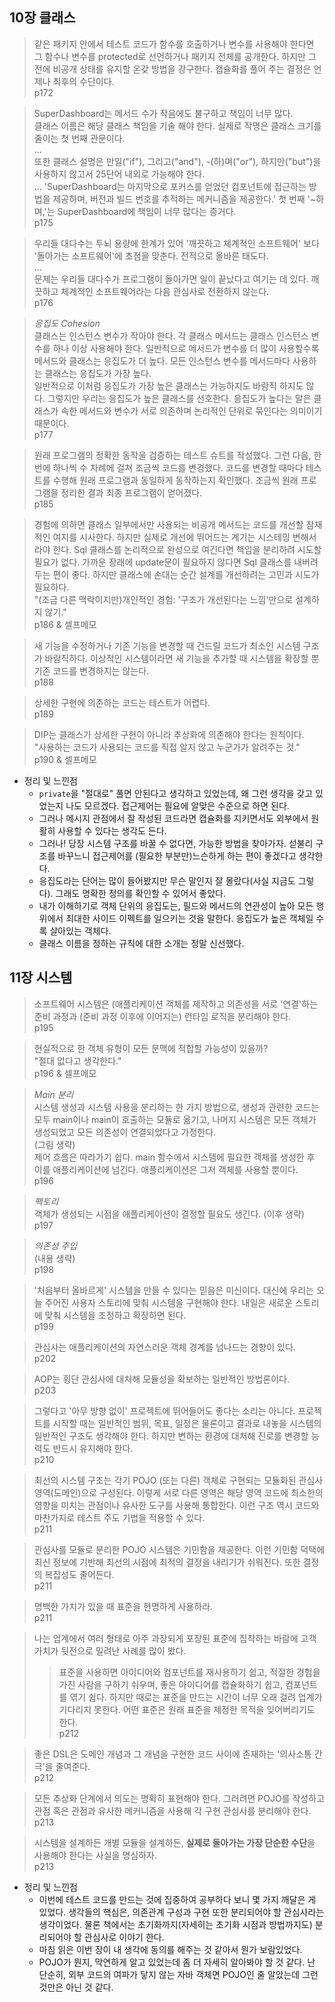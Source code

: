 ## 10장 클래스

> 같은 패키지 안에서 테스트 코드가 함수를 호출하거나 변수를 사용해야 한다면 그 함수나 변수를 protected로 선언하거나 패키지 전체를 공개한다. 하지만 그 전에 비공개 상태를 유지할 온갖 방법을 강구한다. 캡슐화를 풀어 주는 결정은 언제나 최후의 수단이다.  
> p172

> SuperDashboard는 메서드 수가 작음에도 불구하고 책임이 너무 많다.  
> 클래스 이름은 해당 클래스 책임을 기술 해야 한다. 실제로 작명은 클래스 크기를 줄이는 첫 번째 관문이다.  
> ...  
> 또한 클래스 설명은 만일("if"), 그리고("and"), -(하)며("or"), 하지만("but")을 사용하지 않고서 25단어 내외로 가능해야 한다.  
> ...
> 'SuperDashboard는 마지막으로 포커스를 얻었던 컴포넌트에 접근하는 방법을 제공하며, 버전과 빌드 번호를 추적하는 메커니즘을 제공한다.' 첫 번째 '~하며,'는 SuperDashboard에 책임이 너무 많다는 증거다.  
> p175

>  우리들 대다수는 두뇌 용량에 한계가 있어 '깨끗하고 체계적인 소프트웨어' 보다 '돌아가는 소프트웨어'에 초점을 맞춘다. 전적으로 올바른 태도다.  
>  ...  
>  문제는 우리들 대다수가 프로그램이 돌아가면 일이 끝났다고 여기는 데 있다. 깨끗하고 체계적인 소프트웨어라는 다음 관심사로 전환하지 않는다.  
>  p176

> *응집도 Cohesion*  
> 클래스는 인스턴스 변수가 작아야 한다. 각 클래스 메서드는 클래스 인스턴스 변수를 하나 이상 사용해야 한다. 일반적으로 메서드가 변수를 더 많이 사용할수록 메서드와 클래스는 응집도가 더 높다. 모든 인스턴스 변수를 메서드마다 사용하는 클래스는 응집도가 가장 높다.  
> 일반적으로 이처럼 응집도가 가장 높은 클래스는 가능하지도 바람직 하지도 않다. 그렇지만 우리는 응집도가 높은 클래스를 선호한다. 응집도가 높다는 말은 클래스가 속한 메서드와 변수가 서로 의존하며 논리적인 단위로 묶인다는 의미이기 때문이다.  
> p177

> 원래 프로그램의 정확한 동작을 검증하는 테스트 슈트를 작성했다. 그런 다음, 한 번에 하나씩 수 차례에 걸쳐 조금씩 코드를 변경했다. 코드를 변경할 때마다 테스트를 수행해 원래 프로그램과 동일하게 동작하는지 확인했다. 조금씩 원래 프로그램을 정리한 결과 최종 프로그램이 얻어졌다.  
> p185

> 경험에 의하면 클래스 일부에서만 사용되는 비공개 메서드는 코드를 개선할 잠재적인 여지를 시사한다. 하지만 실제로 개선에 뛰어드는 계기는 시스테밍 변해서라야 한다. Sql 클래스를 논리적으로 완성으로 여긴다면 책임을 분리하려 시도할 필요가 없다. 가까운 장래에 update문이 필요하지 않다면 Sql 클래스를 내버려두는 편이 좋다. 하지만 클래스에 손대는 순간 설계를 개선하려는 고민과 시도가 필요하다.  
> "(조금 다른 맥락이지만)개인적인 경험: '구조가 개선된다는 느낌'만으로 설계하지 않기."  
> p186 & 셀프메모

> 새 기능을 수정하거나 기존 기능을 변경할 때 건드릴 코드가 최소인 시스템 구조가 바람직하다. 이상적인 시스템이라면 새 기능을 추가할 때 시스템을 확장할 뿐 기존 코드를 변경하지는 않는다.  
> p188

> 상세한 구현에 의존하는 코드는 테스트가 어렵다.  
> p189

> DIP는 클래스가 상세한 구현이 아니라 추상화에 의존해야 한다는 원칙이다.  
> "사용하는 코드가 사용되는 코드를 직접 알지 않고 누군가가 알려주는 것."  
> p190 & 셀프메모

- 정리 및 느낀점
	- `private`을 "절대로" 풀면 안된다고 생각하고 있었는데, 왜 그런 생각을 갖고 있었는지 나도 모르겠다. 접근제어는 필요에 알맞은 수준으로 하면 된다.
	- 그러나 메시지 관점에서 잘 작성된 코드라면 캡슐화를 지키면서도 외부에서 원활히 사용할 수 있다는 생각도 든다.
	- 그러나! 당장 시스템 구조를 바꿀 수 없다면, 가능한 방법을 찾아가자. 섣불리 구조를 바꾸느니 접근제어를 (필요한 부분만)느슨하게 하는 편이 좋겠다고 생각한다.
	- 응집도라는 단어는 많이 들어봤지만 무슨 말인지 잘 몰랐다(사실 지금도 그렇다). 그래도 명확한 정의를 확인할 수 있어서 좋았다. 
	- 내가 이해하기로 객체 단위의 응집도는, 필드와 메서드의 연관성이 높아 모든 행위에서 최대한 사이드 이펙트를 일으키는 것을 말한다. 응집도가 높은 객체일 수록 살아있는 객체다.
	- 클래스 이름을 정하는 규칙에 대한 소개는 정말 신선했다.

## 11장 시스템

> 소프트웨어 시스템은 (애플리케이션 객체를 제작하고 의존성을 서로 '연결'하는 준비 과정과 (준비 과정 이후에 이어지는) 런타임 로직을 분리해야 한다.  
> p195

> 현실적으로 한 객체 유형이 모든 문맥에 적합할 가능성이 있을까?  
> "절대 없다고 생각한다."  
> p196 & 셀프메모

> *Main 분리*  
> 시스템 생성과 시스템 사용을 분리하는 한 가지 방법으로, 생성과 관련한 코드는 모두 main이나 main이 호출하는 모듈로 옮기고, 나머지 시스템은 모든 객체가 생성되었고 모든 의존성이 연결되었다고 가정한다.  
> (그림 생략)  
> 제어 흐름은 따라가기 쉽다. main 함수에서 시스템에 필요한 객체를 생성한 후 이를 애플리케이션에 넘긴다. 애플리케이션은 그저 객체를 사용할 뿐이다.  
> p196

> *팩토리*  
> 객체가 생성되는 시점을 애플리케이션이 결정할 필요도 생긴다. (이후 생략)  
> p197

> *의존성 주입*  
> (내용 생략)  
> p198

> '처음부터 올바르게' 시스템을 만들 수 있다는 믿음은 미신이다. 대신에 우리는 오늘 주어진 사용자 스토리에 맞춰 시스템을 구현해야 한다. 내일은 새로운 스토리에 맞춰 시스템을 조정하고 확장하면 된다.  
> p199

> 관심사는 애플리케이션의 자연스러운 객체 경계를 넘나드는 경향이 있다.  
> p202

> AOP는 횡단 관심사에 대처해 모듈성을 확보하는 일반적인 방법론이다.  
> p203

> 그렇다고 '아무 방향 없이' 프로젝트에 뛰어들어도 좋다는 소리는 아니다. 프로젝트를 시작할 때는 일반적인 범위, 목표, 일정은 물론이고 결과로 내놓을 시스템의 일반적인 구조도 생각해야 한다. 하지만 변하는 환경에 대처해 진로를 변경할 능력도 반드시 유지해야 한다.  
> p210

> 최선의 시스템 구조는 각기 POJO (또는 다른) 객체로 구현되는 모듈화된 관심사 영역(도메인)으로 구성된다. 이렇게 서로 다른 영역은 해당 영역 코드에 최소한의 영향을 미치는 관점이나 유사한 도구를 사용해 통합한다. 이런 구조 역시 코드와 마찬가지로 테스트 주도 기법을 적용할 수 있다.  
> p211

> 관심사를 모듈로 분리한 POJO 시스템은 기민함을 제공한다. 이런 기민함 덕택에 최신 정보에 기반해 최선의 시점에 최적의 결정을 내리기가 쉬워진다. 또한 결정의 복잡성도 줄어든다.  
> p211

> 명백한 가치가 있을 때 표준을 현명하게 사용하라.  
> p211

> 나는 업계에서 여러 형태로 아주 과장되게 포장된 표준에 집착하는 바람에 고객 가치가 뒷전으로 밀려난 사례를 많이 봤다.
> > 표준을 사용하면 아이디어와 컴포넌트를 재사용하기 쉽고, 적절한 경험을 가진 사람을 구하기 쉬우며, 좋은 아이디어를 캡슐화하기 쉽고, 컴포넌트를 엮기 쉽다. 하지만 때로는 표준을 만드는 시간이 너무 오래 걸려 업계가 기다리지 못한다. 어떤 표준은 원래 표준을 제정한 목적을 잊어버리기도 한다.  
> p212

> 좋은 DSL은 도메인 개념과 그 개념을 구현한 코드 사이에 존재하는 '의사소통 간극'을 줄여준다.  
> p212

> 모든 추상화 단계에서 의도는 명확히 표현해야 한다. 그러려면 POJO를 작성하고 관점 혹은 관점과 유사한 메커니즘을 사용해 각 구현 관심사를 분리해야 한다.  
> p213

> 시스템을 설계하든 개별 모듈을 설계하든, **실제로 돌아가는 가장 단순한 수단**을 사용해야 한다는 사실을 명심하자.  
> p213

- 정리 및 느낀점
	- 이번에 테스트 코드를 만드는 것에 집중하여 공부하다 보니 몇 가지 깨달은 게 있었다. 생각들의 핵심은, 의존관계 구성과 구현 또한 분리되어야 할 관심사라는 생각이었다. 물론 책에서는 초기화까지(자세히는 초기화 시점과 방법까지도) 분리되어야 할 관심사로 이야기 한다.
	- 마침 읽은 이번 장이 내 생각에 동의를 해주는 것 같아서 뭔가 보람있었다.
	- POJO가 뭔지, 막연하게 알고 있었는데 좀 더 자세히 알아봐야 할 것 같다. 난 단순히, 외부 코드의 여파가 닿지 않는 자바 객체면 POJO인 줄 알았는데 그런것만은 아닌 것 같다.
